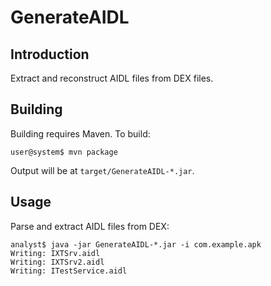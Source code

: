 GenerateAIDL
==========

Introduction
------------
Extract and reconstruct AIDL files from DEX files.

Building
--------
Building requires Maven. To build:

    user@system$ mvn package

Output will be at `target/GenerateAIDL-*.jar`.

Usage
-----
Parse and extract AIDL files from DEX:

```
analyst$ java -jar GenerateAIDL-*.jar -i com.example.apk
Writing: IXTSrv.aidl
Writing: IXTSrv2.aidl
Writing: ITestService.aidl

```
